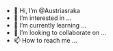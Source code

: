 - 👋 Hi, I’m @Austriasraka
- 👀 I’m interested in ...
- 🌱 I’m currently learning ...
- 💞️ I’m looking to collaborate on ...
- 📫 How to reach me ...

<!---
Austriasraka/Austriasraka is a ✨ special ✨ repository because its `README.md` (this file) appears on your GitHub profile.
You can click the Preview link to take a look at your changes.
--->
